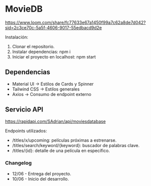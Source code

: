# MovieDB

https://www.loom.com/share/fc77633e67a1450f99a7c62a8de7d042?sid=2c3ce70c-5a5f-4606-9017-55edbacd9d2e

Instalación:
1. Clonar el repositorio.
2. Instalar dependencias: npm i
3. Iniciar el proyecto en localhost: npm start

## Dependencias
- Material UI -> Estilos de Cards y Spinner
- Tailwind CSS -> Estilos generales
- Axios -> Consumo de endpoint externo

## Servicio API

https://rapidapi.com/SAdrian/api/moviesdatabase

Endpoints utilizados:
- /titles/x/upcoming: películas próximas a estrenarse.
- /titles/search/keyword/{keyword}: buscador de palabras clave.
- /titles/{id}: detalle de una película en específico.

### Changelog

- 12/06 - Entrega del proyecto.
- 10/06 - Inicio del desarrollo.